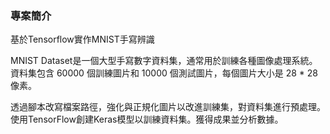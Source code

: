 ### 專案簡介
基於Tensorflow實作MNIST手寫辨識

MNIST Dataset是一個大型手寫數字資料集，通常用於訓練各種圖像處理系統。<br>
資料集包含 60000 個訓練圖片和 10000 個測試圖片，每個圖片大小是 28 * 28 像素。

透過腳本改寫檔案路徑，強化與正規化圖片以改進訓練集，對資料集進行預處理。<br>
使用TensorFlow創建Keras模型以訓練資料集。獲得成果並分析數據。
